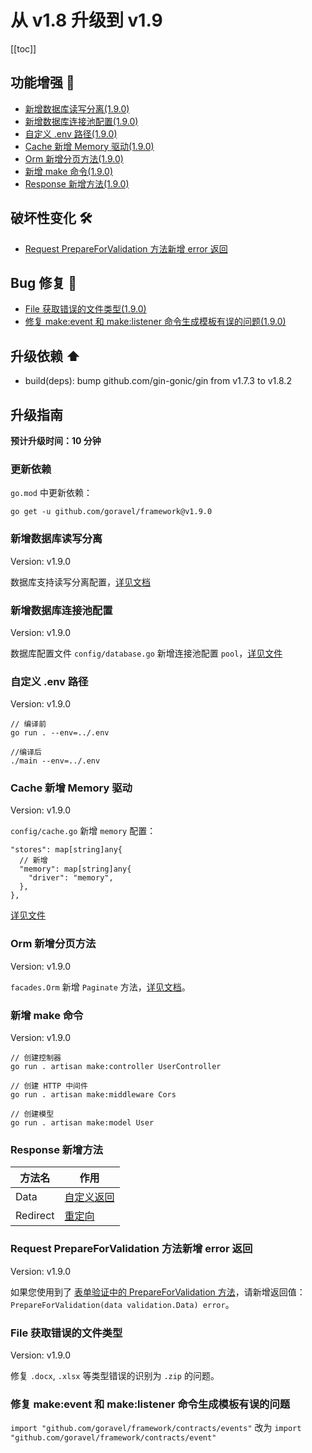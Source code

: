 # 从 v1.8 升级到 v1.9

[[toc]]

## 功能增强 🚀

- [新增数据库读写分离(1.9.0)](#新增数据库读写分离)
- [新增数据库连接池配置(1.9.0)](#新增数据库连接池配置)
- [自定义 .env 路径(1.9.0)](#自定义-.env-路径)
- [Cache 新增 Memory 驱动(1.9.0)](#Cache-新增-Memory-驱动)
- [Orm 新增分页方法(1.9.0)](#Orm-新增分页方法)
- [新增 make 命令(1.9.0)](#新增-make-命令)
- [Response 新增方法(1.9.0)](#Response-新增方法)

## 破坏性变化 🛠

- [Request PrepareForValidation 方法新增 error 返回](#Request-PrepareForValidation-方法新增-error-返回)

## Bug 修复 🐛

- [File 获取错误的文件类型(1.9.0)](#File-获取错误的文件类型)
- [修复 make:event 和 make:listener 命令生成模板有误的问题(1.9.0)](#修复-make:event-和-make:listener-命令生成模板有误的问题)

## 升级依赖 ⬆️

- build(deps): bump github.com/gin-gonic/gin from v1.7.3 to v1.8.2

## 升级指南

**预计升级时间：10 分钟**

### 更新依赖

`go.mod` 中更新依赖：

```
go get -u github.com/goravel/framework@v1.9.0
```

### 新增数据库读写分离

Version: v1.9.0

数据库支持读写分离配置，[详见文档](../ORM/getting-started.md#读写分离)

### 新增数据库连接池配置

Version: v1.9.0

数据库配置文件 `config/database.go` 新增连接池配置 `pool`，[详见文件](https://github.com/goravel/goravel/blob/v1.9.x/config/database.go)

### 自定义 .env 路径

Version: v1.9.0

```
// 编译前
go run . --env=../.env

//编译后
./main --env=../.env
```

### Cache 新增 Memory 驱动

Version: v1.9.0

`config/cache.go` 新增 `memory` 配置：

```
"stores": map[string]any{
  // 新增
  "memory": map[string]any{
    "driver": "memory",
  },
},
```

[详见文件](https://github.com/goravel/goravel/blob/v1.9.x/config/cache.go)

### Orm 新增分页方法

Version: v1.9.0

`facades.Orm` 新增 `Paginate` 方法，[详见文档](../ORM/getting-started.md#分页)。

### 新增 make 命令

Version: v1.9.0

```
// 创建控制器
go run . artisan make:controller UserController

// 创建 HTTP 中间件
go run . artisan make:middleware Cors

// 创建模型
go run . artisan make:model User
```

### Response 新增方法

| 方法名        | 作用           |
| -----------  | -------------- |
| Data         | [自定义返回](../the-basics/response.md#自定义返回)     |
| Redirect     | [重定向](../the-basics/response.md#重定向) |

### Request PrepareForValidation 方法新增 error 返回

Version: v1.9.0

如果您使用到了 [表单验证中的 PrepareForValidation 方法](../the-basics/validation.md#验证前格式化数据)，请新增返回值：`PrepareForValidation(data validation.Data) error`。

### File 获取错误的文件类型

Version: v1.9.0

修复 `.docx`, `.xlsx` 等类型错误的识别为 `.zip` 的问题。

### 修复 make:event 和 make:listener 命令生成模板有误的问题

`import "github.com/goravel/framework/contracts/events"` 改为 `import "github.com/goravel/framework/contracts/event"`

